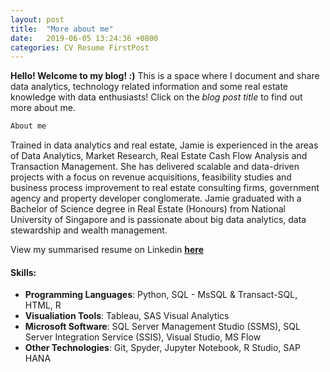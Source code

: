 ```yaml
---
layout: post
title:  "More about me"
date:   2019-06-05 13:24:36 +0800
categories: CV Resume FirstPost
---
```

**Hello! Welcome to my blog! :)** This is a space where I document and share 
 data analytics, technology related information and some real estate knowledge with data enthusiasts! Click on the *blog post title* to find out more about me.

```python
About me
```
Trained in data analytics and real estate, Jamie is experienced in the areas of Data Analytics, Market Research, Real Estate Cash Flow Analysis and Transaction Management. She has delivered scalable and data-driven projects with a focus on revenue acquisitions, feasibility studies and business process improvement to real estate consulting firms, government agency and property developer conglomerate. Jamie graduated with a Bachelor of Science degree in Real Estate (Honours) from National University of Singapore and is passionate about big data analytics, data stewardship and wealth management. 

View my summarised resume on Linkedin **[here][linkedin-profile]**
 

#### Skills:

+ **Programming Languages**: Python, SQL - MsSQL & Transact-SQL, HTML, R
+ **Visualiation Tools**: Tableau, SAS Visual Analytics
+ **Microsoft Software**: SQL Server Management Studio (SSMS), SQL Server Integration Service (SSIS), Visual Studio, MS Flow
+ **Other Technologies**: Git, Spyder, Jupyter Notebook, R Studio, SAP HANA

[linkedin-profile]: https://linkedin.com/in/jamieluqianhui/

